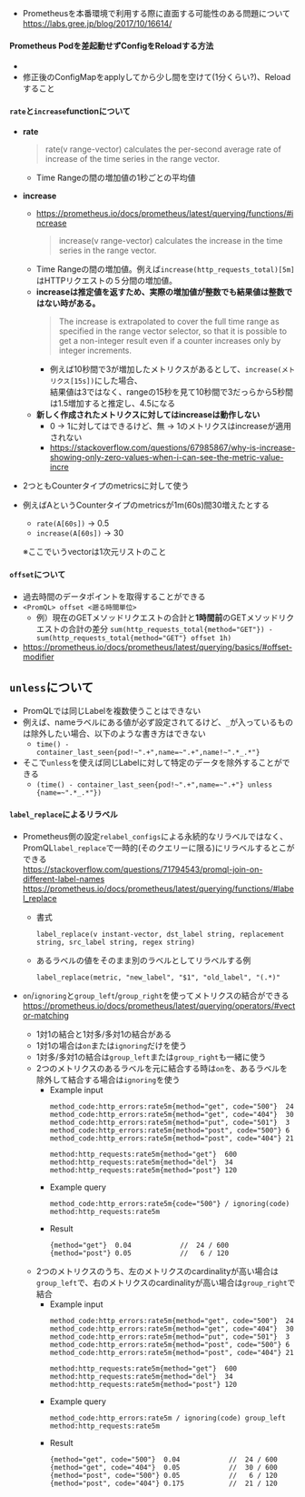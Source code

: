 - Prometheusを本番環境で利用する際に直面する可能性のある問題について  
  https://labs.gree.jp/blog/2017/10/16614/

#### Prometheus Podを差起動せずConfigをReloadする方法
- 
- 修正後のConfigMapをapplyしてから少し間を空けて(1分くらい?)、Reloadすること

#### `rate`と`increase`functionについて
- **rate**
  > rate(v range-vector) calculates the per-second average rate of increase of the time series in the range vector.  
  - Time Rangeの間の増加値の1秒ごとの平均値
- **increase**
  - https://prometheus.io/docs/prometheus/latest/querying/functions/#increase
    > increase(v range-vector) calculates the increase in the time series in the range vector.
  - Time Rangeの間の増加値。例えば`increase(http_requests_total)[5m]`はHTTPリクエストの５分間の増加値。
  - **increaseは推定値を返すため、実際の増加値が整数でも結果値は整数ではない時がある。**
    > The increase is extrapolated to cover the full time range as specified in the range vector selector, so that it is possible to get a non-integer result even if a counter increases only by integer increments.
    - 例えば10秒間で3が増加したメトリクスがあるとして、`increase(メトリクス[15s])`にした場合、  
      結果値は3ではなく、rangeの15秒を見て10秒間で3だっらから5秒間は1.5増加すると推定し、4.5になる
  - **新しく作成されたメトリクスに対してはincreaseは動作しない**
    - 0 → 1に対してはできるけど、無 → 1のメトリクスはincreaseが適用されない
    - https://stackoverflow.com/questions/67985867/why-is-increase-showing-only-zero-values-when-i-can-see-the-metric-value-incre
- 2つともCounterタイプのmetricsに対して使う
- 例えばAというCounterタイプのmetricsが1m(60s)間30増えたとする
  - `rate(A[60s])` → 0.5
  - `increase(A[60s])` → 30

  ※ここでいうvectorは1次元リストのこと

#### `offset`について
- 過去時間のデータポイントを取得することができる
- `<PromQL> offset <遡る時間単位>`
  - 例）現在のGETメソッドリクエストの合計と**1時間前**のGETメソッドリクエストの合計の差分
    `sum(http_requests_total{method="GET"}) - sum(http_requests_total{method="GET"} offset 1h)`
- https://prometheus.io/docs/prometheus/latest/querying/basics/#offset-modifier

## `unless`について
- PromQLでは同じLabelを複数使うことはできない
- 例えば、nameラベルにある値が必ず設定されてるけど、`_`が入っているものは除外したい場合、以下のような書き方はできない
  - `time() - container_last_seen{pod!~".+",name=~".+",name!~".*_.*"}`
- そこで`unless`を使えば同じLabelに対して特定のデータを除外することができる
  - `(time() - container_last_seen{pod!~".+",name=~".+"} unless {name=~".*_.*"})`

#### `label_replace`によるリラベル
- Prometheus側の設定`relabel_configs`による永続的なリラベルではなく、PromQL`label_replace`で一時的(そのクエリーに限る)にリラベルするとこができる  
  https://stackoverflow.com/questions/71794543/promql-join-on-different-label-names  
  https://prometheus.io/docs/prometheus/latest/querying/functions/#label_replace  
  - 書式
    ~~~
    label_replace(v instant-vector, dst_label string, replacement string, src_label string, regex string)
    ~~~
  - あるラベルの値をそのまま別のラベルとしてリラベルする例
    ~~~
    label_replace(metric, "new_label", "$1", "old_label", "(.*)"
    ~~~

- `on`/`ignoring`と`group_left`/`group_right`を使ってメトリクスの結合ができる  
  https://prometheus.io/docs/prometheus/latest/querying/operators/#vector-matching  
  - 1対1の結合と1対多/多対1の結合がある
  - 1対1の場合は`on`または`ignoring`だけを使う
  - 1対多/多対1の結合は`group_left`または`group_right`も一緒に使う
  - 2つのメトリクスのあるラベルを元に結合する時は`on`を、あるラベルを除外して結合する場合は`ignoring`を使う
    - Example input
      ~~~
      method_code:http_errors:rate5m{method="get", code="500"}  24
      method_code:http_errors:rate5m{method="get", code="404"}  30
      method_code:http_errors:rate5m{method="put", code="501"}  3
      method_code:http_errors:rate5m{method="post", code="500"} 6
      method_code:http_errors:rate5m{method="post", code="404"} 21

      method:http_requests:rate5m{method="get"}  600
      method:http_requests:rate5m{method="del"}  34
      method:http_requests:rate5m{method="post"} 120
      ~~~
    - Example query
      ~~~
      method_code:http_errors:rate5m{code="500"} / ignoring(code) method:http_requests:rate5m
      ~~~
    - Result
      ~~~
      {method="get"}  0.04            //  24 / 600
      {method="post"} 0.05            //   6 / 120
      ~~~
  - 2つのメトリクスのうち、左のメトリクスのcardinalityが高い場合は`group_left`で、右のメトリクスのcardinalityが高い場合は`group_right`で結合
    - Example input
      ~~~
      method_code:http_errors:rate5m{method="get", code="500"}  24
      method_code:http_errors:rate5m{method="get", code="404"}  30
      method_code:http_errors:rate5m{method="put", code="501"}  3
      method_code:http_errors:rate5m{method="post", code="500"} 6
      method_code:http_errors:rate5m{method="post", code="404"} 21

      method:http_requests:rate5m{method="get"}  600
      method:http_requests:rate5m{method="del"}  34
      method:http_requests:rate5m{method="post"} 120
      ~~~
    - Example query
      ~~~
      method_code:http_errors:rate5m / ignoring(code) group_left method:http_requests:rate5m
      ~~~
    - Result
      ~~~
      {method="get", code="500"}  0.04            //  24 / 600
      {method="get", code="404"}  0.05            //  30 / 600
      {method="post", code="500"} 0.05            //   6 / 120
      {method="post", code="404"} 0.175           //  21 / 120
      ~~~
